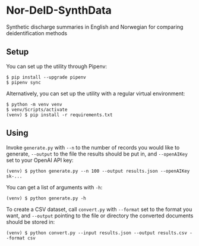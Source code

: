 # Nor-DeID-SynthData

Synthetic discharge summaries in English and Norwegian for comparing deidentification methods 

## Setup

You can set up the utility through Pipenv:

```
$ pip install --upgrade pipenv
$ pipenv sync
```

Alternatively, you can set up the utility with a regular virtual environment:

```
$ python -m venv venv
$ venv/Scripts/activate
(venv) $ pip install -r requirements.txt
```

## Using

Invoke `generate.py` with `--n` to the number of records you would like to generate, `--output` to the file the results should be put in, and `--openAIKey` set to your OpenAI API key:

`(venv) $ python generate.py --n 100 --output results.json --openAIKey sk-...`

You can get a list of arguments with `-h`:

`(venv) $ python generate.py -h`

To create a CSV dataset, call `convert.py` with `--format` set to the format you want, and `--output` pointing to the file or directory the converted documents should be stored in:

`(venv) $ python convert.py --input results.json --output results.csv --format csv`
